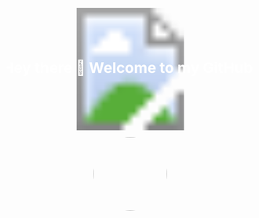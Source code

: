 <p align="center">
  <svg width="100%" height="250">
    <defs>
      <pattern id="bg" patternUnits="userSpaceOnUse" width="100%" height="250">
        <image href="https://i.pinimg.com/736x/7a/2e/bf/7a2ebf2c71708dc7674191e7f496a1e5.jpg" width="100%" height="250" />
      </pattern>
    </defs>
    <rect width="100%" height="250" fill="url(#bg)" />
    <text x="50%" y="50%" dominant-baseline="middle" text-anchor="middle" fill="white" font-size="30" font-weight="bold">
      Hey there 👋 Welcome to my GitHub!
    </text>
  </svg>
</p>

<!-- Profile Image -->
<p align="center">
  <img src="https://i.ibb.co/VpMrWmmf/Whats-App-Image-2025-02-02-at-16-04-37-cbea27fe.jpg" 
       width="150" height="150" style="border-radius: 50%;" />
</p>
